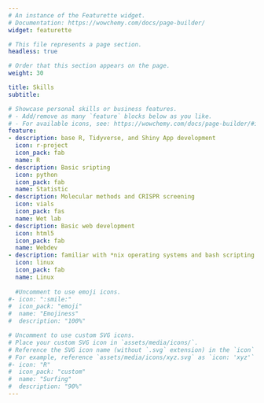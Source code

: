 ```yaml
---
# An instance of the Featurette widget.
# Documentation: https://wowchemy.com/docs/page-builder/
widget: featurette

# This file represents a page section.
headless: true

# Order that this section appears on the page.
weight: 30

title: Skills
subtitle:

# Showcase personal skills or business features.
# - Add/remove as many `feature` blocks below as you like.
# - For available icons, see: https://wowchemy.com/docs/page-builder/#icons
feature:
- description: base R, Tidyverse, and Shiny App development
  icon: r-project
  icon_pack: fab
  name: R
- description: Basic sripting
  icon: python
  icon_pack: fab
  name: Statistic
- description: Molecular methods and CRISPR screening
  icon: vials
  icon_pack: fas
  name: Wet lab
- description: Basic web development
  icon: html5
  icon_pack: fab
  name: Webdev
- description: familiar with *nix operating systems and bash scripting
  icon: linux
  icon_pack: fab
  name: Linux
  
  #Uncomment to use emoji icons.
#- icon: ":smile:"
#  icon_pack: "emoji"
#  name: "Emojiness"
#  description: "100%"  

# Uncomment to use custom SVG icons.
# Place your custom SVG icon in `assets/media/icons/`.
# Reference the SVG icon name (without `.svg` extension) in the `icon` field.
# For example, reference `assets/media/icons/xyz.svg` as `icon: 'xyz'`
#- icon: "R"
#  icon_pack: "custom"
#  name: "Surfing"
#  description: "90%"
---
```

